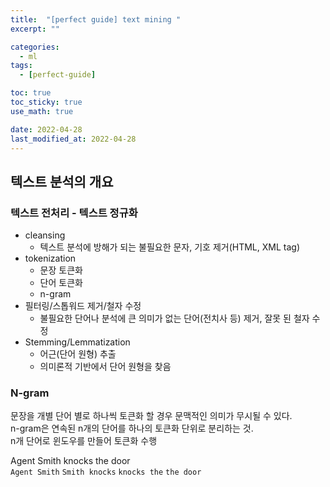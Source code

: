 ```yaml
---
title:  "[perfect guide] text mining "
excerpt: ""

categories:
  - ml
tags:
  - [perfect-guide]

toc: true
toc_sticky: true
use_math: true

date: 2022-04-28
last_modified_at: 2022-04-28
---
```


## 텍스트 분석의 개요

### 텍스트 전처리 - 텍스트 정규화

- cleansing
  - 텍스트 분석에 방해가 되는 불필요한 문자, 기호 제거(HTML, XML tag)
- tokenization
  - 문장 토큰화
  - 단어 토큰화
  - n-gram
- 필터링/스톱워드 제거/철자 수정
  - 불필요한 단어나 분석에 큰 의미가 없는 단어(전치사 등) 제거, 잘못 된 철자 수정
- Stemming/Lemmatization
  - 어근(단어 원형) 추출
  - 의미론적 기반에서 단어 원형을 찾음

### N-gram

문장을 개별 단어 별로 하나씩 토큰화 할 경우 문맥적인 의미가 무시될 수 있다.  
n-gram은 연속된 n개의 단어를 하나의 토큰화 단위로 분리하는 것.  
n개 단어로 윈도우를 만들어 토큰화 수행

Agent Smith knocks the door  
`Agent Smith` `Smith knocks` `knocks the` `the door`
